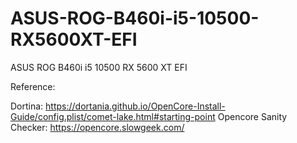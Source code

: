# ASUS-ROG-B460i-i5-10500-RX5600XT-EFI
ASUS ROG B460i i5 10500 RX 5600 XT EFI

Reference: 

Dortina: https://dortania.github.io/OpenCore-Install-Guide/config.plist/comet-lake.html#starting-point
Opencore Sanity Checker: https://opencore.slowgeek.com/
